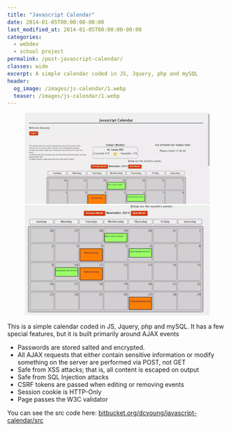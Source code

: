 ```yaml
---
title: "Javascript Calendar"
date: 2014-01-05T00:00:00-00:00
last_modified_at: 2014-01-05T00:00:00-00:00
categories:
  - webdev
  - school project
permalink: /post-javascript-calendar/
classes: wide
excerpt: A simple calendar coded in JS, Jquery, php and mySQL
header:
  og_image: /images/js-calendar/1.webp
  teaser: /images/js-calendar/1.webp
---
```


<figure class="half">
    <img src="/images/js-calendar/0.webp">
    <img src="/images/js-calendar/1.webp">
</figure>

This is a simple calendar coded in JS, Jquery, php and mySQL.  It has a few special features, but it is built primarily around AJAX events

- Passwords are stored salted and encrypted.
- All AJAX requests that either contain sensitive information or modify something on the server are performed via POST, not GET
- Safe from XSS attacks; that is, all content is escaped on output
- Safe from SQL Injection attacks
- CSRF tokens are passed when editing or removing events
- Session cookie is HTTP-Only
- Page passes the W3C validator

You can see the src code here: [bitbucket.org/dcyoung/javascript-calendar/src](https://bitbucket.org/dcyoung/javascript-calendar/src)